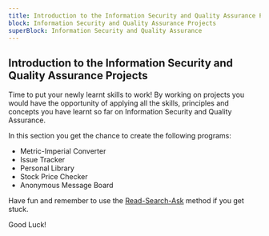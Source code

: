 ```yaml
---
title: Introduction to the Information Security and Quality Assurance Projects
block: Information Security and Quality Assurance Projects
superBlock: Information Security and Quality Assurance
---
```

## Introduction to the Information Security and Quality Assurance Projects

Time to put your newly learnt skills to work! By working on projects you would have the opportunity of applying all the skills, principles and concepts you have learnt so far on Information Security and Quality Assurance.

In this section you get the chance to create the following programs:
 * Metric-Imperial Converter
 * Issue Tracker
 * Personal Library
 * Stock Price Checker
 * Anonymous Message Board

Have fun and remember to use the [Read-Search-Ask](https://forum.freecodecamp.org/t/how-to-get-help-when-you-are-stuck/19514) method if you get stuck.

Good Luck!
